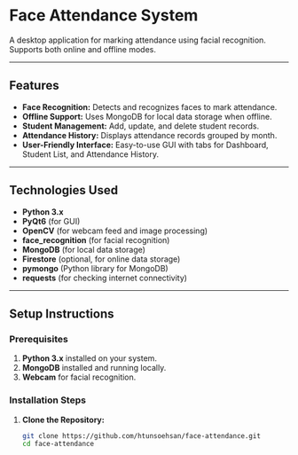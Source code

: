 # Face Attendance System

A desktop application for marking attendance using facial recognition. Supports both online and offline modes.

---

## Features
- **Face Recognition:** Detects and recognizes faces to mark attendance.
- **Offline Support:** Uses MongoDB for local data storage when offline.
- **Student Management:** Add, update, and delete student records.
- **Attendance History:** Displays attendance records grouped by month.
- **User-Friendly Interface:** Easy-to-use GUI with tabs for Dashboard, Student List, and Attendance History.

---

## Technologies Used
- **Python 3.x**
- **PyQt6** (for GUI)
- **OpenCV** (for webcam feed and image processing)
- **face_recognition** (for facial recognition)
- **MongoDB** (for local data storage)
- **Firestore** (optional, for online data storage)
- **pymongo** (Python library for MongoDB)
- **requests** (for checking internet connectivity)

---

## Setup Instructions

### Prerequisites
1. **Python 3.x** installed on your system.
2. **MongoDB** installed and running locally.
3. **Webcam** for facial recognition.

### Installation Steps
1. **Clone the Repository:**
   ```bash
   git clone https://github.com/htunsoehsan/face-attendance.git
   cd face-attendance
